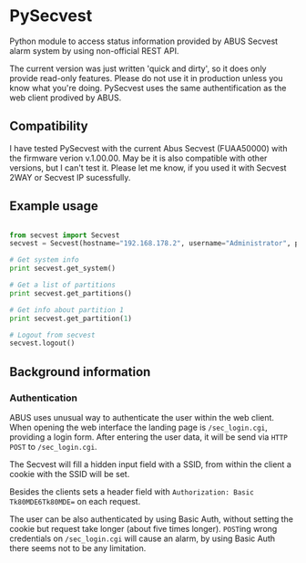 # PySecvest
Python module to access status information provided by ABUS Secvest alarm system by using non-official REST API.

The current version was just written 'quick and dirty', so it does only provide read-only features. Please do not use it in production unless you know what you're doing.
PySecvest uses the same authentification as the web client prodived by ABUS.

## Compatibility
I have tested PySecvest with the current Abus Secvest (FUAA50000) with the firmware verion v.1.00.00. May be it is also compatible with other versions, but I can't test it. Please let me know, if you used it with Secvest 2WAY or Secvest IP sucessfully.

## Example usage
```python

from secvest import Secvest
secvest = Secvest(hostname="192.168.178.2", username="Administrator", password="123456")

# Get system info
print secvest.get_system()

# Get a list of partitions
print secvest.get_partitions()

# Get info about partition 1
print secvest.get_partition(1)

# Logout from secvest
secvest.logout()

```

## Background information
### Authentication
ABUS uses unusual way to authenticate the user within the web client. When opening the web interface the landing page is `/sec_login.cgi`, providing a login form. After entering the user data, it will be send via `HTTP POST` to `/sec_login.cgi`. 

The Secvest will fill a hidden input field with a SSID, from within the client a cookie with the SSID will be set. 

Besides the clients sets a header field with `Authorization: Basic Tk80MDE6Tk80MDE=` on each request.

The user can be also authenticated by using Basic Auth, without setting the cookie but request take longer (about five times longer). `POST`ing wrong credentials on `/sec_login.cgi` will cause an alarm, by using Basic Auth there seems not to be any limitation.
